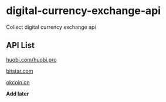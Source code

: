 # digital-currency-exchange-api

Collect digital currency exchange api

## API List

[huobi.com/huobi.pro](https://github.com/huobiapi/API_Docs)

[bitstar.com](https://github.com/bitstarcom/BitStar-API/wiki)

[okcoin.cn](https://www.okcoin.cn/rest_api.html)

**Add later**
